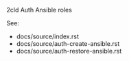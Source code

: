 2cld Auth Ansible roles

See:
- docs/source/index.rst
- docs/source/auth-create-ansible.rst
- docs/source/auth-restore-ansible.rst